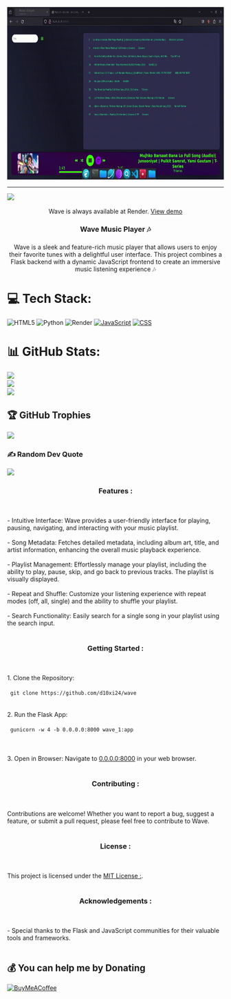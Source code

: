 <div align="center">
  <img height="400" width="800" src="https://github.com/d10xi24/wave/blob/main/wave.gif"  />
</div>

  ---
[![](https://visitcount.itsvg.in/api?id=d10xi24&icon=0&color=0)](https://visitcount.itsvg.in)
<div align="center">
<p>Wave is always available at Render. <a href="https://wave-f2co.onrender.com" target="_blank">View demo</a></p>
</div>

###

<h3 align="center">Wave Music Player 🎶</h3>

###

<p align="center">Wave is a sleek and feature-rich music player that allows users to enjoy their favorite tunes with a delightful user interface. This project combines a Flask backend with a dynamic JavaScript frontend to create an immersive music listening experience 🎶</p>


# 💻 Tech Stack:
![HTML5](https://img.shields.io/badge/html5-%23E34F26.svg?style=plastic&logo=html5&logoColor=white) ![Python](https://img.shields.io/badge/python-3670A0?style=plastic&logo=python&logoColor=ffdd54) ![Render](https://img.shields.io/badge/Render-%46E3B7.svg?style=plastic&logo=render&logoColor=white)
[![JavaScript](https://img.shields.io/badge/JavaScript-333333?style=plastic&logo=javascript)](https://img.shields.io/badge/JavaScript-333333?style=plastic&logo=javascript)
[![CSS](https://img.shields.io/badge/CSS-1572B6?style=plastic&logo=css3&logoColor=white)](https://img.shields.io/badge/CSS-1572B6?style=plastic&logo=css3&logoColor=white)

# 📊 GitHub Stats:
![](https://github-readme-stats.vercel.app/api?username=d10xi24&theme=tokyonight&hide_border=false&include_all_commits=true&count_private=true)<br/>
![](https://github-readme-streak-stats.herokuapp.com/?user=d10xi24&theme=tokyonight&hide_border=false)<br/>
![](https://github-readme-stats.vercel.app/api/top-langs/?username=d10xi24&theme=tokyonight&hide_border=false&include_all_commits=true&count_private=true&layout=compact)

## 🏆 GitHub Trophies
![](https://github-profile-trophy.vercel.app/?username=d10xi24&theme=radical&no-frame=false&no-bg=true&margin-w=4)

### ✍️ Random Dev Quote
![](https://quotes-github-readme.vercel.app/api?type=horizontal&theme=radical)



<h3 align="center"> Features :</h3>
<br><br>- Intuitive Interface: Wave provides a user-friendly interface for playing, pausing, navigating, and interacting with your music playlist.
<br><br>- Song Metadata: Fetches detailed metadata, including album art, title, and artist information, enhancing the overall music playback experience.
<br><br>- Playlist Management: Effortlessly manage your playlist, including the ability to play, pause, skip, and go back to previous tracks. The playlist is visually displayed.<br><br>- Repeat and Shuffle: Customize your listening experience with repeat modes (off, all, single) and the ability to shuffle your playlist.
<br><br>- Search Functionality: Easily search for a single song in your playlist using the search input.
<br><br><h3 align="center">Getting Started :</h3><br><br>1. Clone the Repository: <br>   <code><br> git clone https://github.com/d10xi24/wave<br></code>  <br><br>2. Run the Flask App:<br>   <code><br> gunicorn -w 4 -b 0.0.0.0:8000 wave_1:app
<br></code>   <br><br>3. Open in Browser: Navigate to <a href="http://0.0.0.0:8000"  target="_blank">0.0.0.0:8000</a> in your web browser.
<br><br><h3 align="center">Contributing :</h3><br><br>Contributions are welcome! Whether you want to report a bug, suggest a feature, or submit a pull request, please feel free to contribute to Wave.<br><br><h3 align="center">License :</h3><br><br>This project is licensed under the <a href="https://github.com/d10xi24/Wave-Music-Player/blob/main/LICENSE" target="_blank">MIT License :</a>.<br><br><h3 align="center">Acknowledgements :</h3><br><br>- Special thanks to the Flask and JavaScript communities for their valuable tools and frameworks.<br><br></p>

###
  ## 💰 You can help me by Donating
  [![BuyMeACoffee](https://img.shields.io/badge/Buy%20Me%20a%20Coffee-ffdd00?style=for-the-badge&logo=buy-me-a-coffee&logoColor=black)](https://buymeacoffee.com/d10xi24) 

